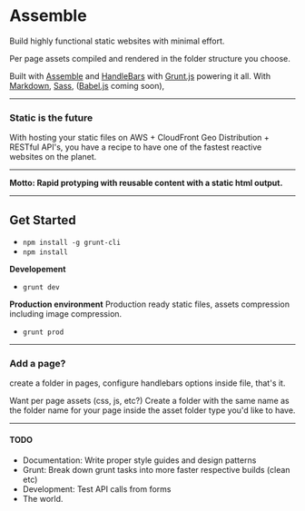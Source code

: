 # Assemble

Build highly functional static websites with minimal effort.

Per page assets compiled and rendered in the folder structure you choose.

Built with [Assemble](https://github.com/assemble/assemble/) and [HandleBars](https://github.com/wycats/handlebars.js/) with [Grunt.js](https://github.com/gruntjs/grunt) powering it all. With [Markdown](https://github.com/adam-p/markdown-here/wiki/Markdown-Cheatsheet), [Sass](http://sass-lang.com/), ([Babel.js](https://github.com/babel/babel) coming soon),


---

### Static is the future
With hosting your static files on AWS + CloudFront Geo Distribution + RESTful API's, you have a recipe to have one of the fastest reactive websites on the planet.

---

**Motto: Rapid protyping with reusable content with a static html output.**

---

## Get Started

* `npm install -g grunt-cli`
* `npm install`

**Developement**
* `grunt dev`

**Production environment**
Production ready static files, assets compression including image compression.
* `grunt prod`

---

### Add a page?
create a folder in pages, configure handlebars options inside file, that's it.

Want per page assets (css, js, etc?)
Create a folder with the same name as the folder name for your page inside the asset folder type you'd like to have.

---
#### TODO

* Documentation: Write proper style guides and design patterns
* Grunt: Break down grunt tasks into more faster respective builds (clean etc)
* Development: Test API calls from forms
* The world.
